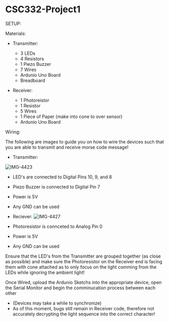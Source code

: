 # CSC332-Project1

SETUP:

Materials:
- Transmitter:
  * 3 LEDs
  * 4 Resistors
  * 1 Piezo Buzzer
  * 7 Wires
  * Ardunio Uno Board
  * Breadboard

- Receiver:
    * 1 Photoreistor
    * 1 Resistor
    * 5 Wires
    * 1 Piece of Paper (make into cone to over sensor)
    * Ardunio Uno Board


Wiring:
  
  The following are images to guide you on how to wire the devices such that you are able to transmit and receive morse code message!
  
  - Transmitter:
 
  ![IMG-4423](https://user-images.githubusercontent.com/54714266/155041273-e7db51f3-61da-4250-a5f0-b60cd2f7347b.JPG)
  
  - LED's are connected to Digital Pins 10, 9, and 8
  - Piezo Buzzer is connected to Digital Pin 7
  - Power is 5V
  - Any GND can be used

  - Reciever:
  ![IMG-4427](https://user-images.githubusercontent.com/54714266/155041326-9bebbd73-0d13-43ee-aadf-bc785518e14a.JPG)

 - Photoresistor is connceted to Analog Pin 0
 - Power is 5V
 - Any GND can be used

Ensure that the LED's from the Transmitter are grouped together (as close as possible) and make sure the Photoresistor on the Receiver end is facing them with cone attached as to only focus on the light comming from the LEDs while ignoring the ambient light!

Once Wired, upload the Ardunio Sketchs into the appropriate device, open the Serial Monitor and begin the comminucation process between each other 
* (Devices may take a while to synchronize)
* As of this moment, bugs still remain in Receiver code, therefore not accurately decrypting the light sequence into the correct character!
